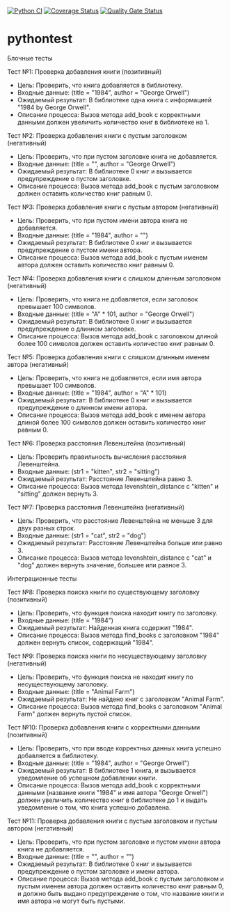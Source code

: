 [![Python CI](https://github.com/Alexanderkona/pythontest/actions/workflows/python-app.yml/badge.svg)](https://github.com/Alexanderkona/pythontest/actions/workflows/python-app.yml)
[![Coverage Status](https://coveralls.io/repos/github/Alexanderkona/pythontest/badge.svg?branch=main)](https://coveralls.io/github/Alexanderkona/pythontest?branch=main)
[![Quality Gate Status](https://sonarcloud.io/api/project_badges/measure?project=Alexanderkona_pythontest&metric=alert_status)](https://sonarcloud.io/dashboard?id=Alexanderkona_pythontest)

# pythontest

 


Блочные тесты

Тест №1: Проверка добавления книги (позитивный)
- Цель: Проверить, что книга добавляется в библиотеку.
- Входные данные: (title = "1984", author = "George Orwell")
- Ожидаемый результат: В библиотеке одна книга с информацией "1984 by George Orwell".
- Описание процесса: Вызов метода add_book с корректными данными должен увеличить количество книг в библиотеке на 1.

Тест №2: Проверка добавления книги с пустым заголовком (негативный)
- Цель: Проверить, что при пустом заголовке книга не добавляется.
- Входные данные: (title = "", author = "George Orwell")
- Ожидаемый результат: В библиотеке 0 книг и вызывается предупреждение о пустом заголовке.
- Описание процесса: Вызов метода add_book с пустым заголовком должен оставить количество книг равным 0.

Тест №3: Проверка добавления книги с пустым автором (негативный)
- Цель: Проверить, что при пустом имени автора книга не добавляется.
- Входные данные: (title = "1984", author = "")
- Ожидаемый результат: В библиотеке 0 книг и вызывается предупреждение о пустом имени автора.
- Описание процесса: Вызов метода add_book с пустым именем автора должен оставить количество книг равным 0.

Тест №4: Проверка добавления книги с слишком длинным заголовком (негативный)
- Цель: Проверить, что книга не добавляется, если заголовок превышает 100 символов.
- Входные данные: (title = "A" * 101, author = "George Orwell")
- Ожидаемый результат: В библиотеке 0 книг и вызывается предупреждение о длинном заголовке.
- Описание процесса: Вызов метода add_book с заголовком длиной более 100 символов должен оставить количество книг равным 0.

Тест №5: Проверка добавления книги с слишком длинным именем автора (негативный)
- Цель: Проверить, что книга не добавляется, если имя автора превышает 100 символов.
- Входные данные: (title = "1984", author = "A" * 101)
- Ожидаемый результат: В библиотеке 0 книг и вызывается предупреждение о длинном имени автора.
- Описание процесса: Вызов метода add_book с именем автора длиной более 100 символов должен оставить количество книг равным 0.

Тест №6: Проверка расстояния Левенштейна (позитивный)
- Цель: Проверить правильность вычисления расстояния Левенштейна.
- Входные данные: (str1 = "kitten", str2 = "sitting")
- Ожидаемый результат: Расстояние Левенштейна равно 3.
- Описание процесса: Вызов метода levenshtein_distance с "kitten" и "sitting" должен вернуть 3.

Тест №7: Проверка расстояния Левенштейна (негативный)
- Цель: Проверить, что расстояние Левенштейна не меньше 3 для двух разных строк.
- Входные данные: (str1 = "cat", str2 = "dog")
- Ожидаемый результат: Расстояние Левенштейна больше или равно 3.
- Описание процесса: Вызов метода levenshtein_distance с "cat" и "dog" должен вернуть значение, большее или равное 3.

Интеграционные тесты

Тест №8: Проверка поиска книги по существующему заголовку (позитивный)
- Цель: Проверить, что функция поиска находит книгу по заголовку.
- Входные данные: (title = "1984")
- Ожидаемый результат: Найденная книга содержит "1984".
- Описание процесса: Вызов метода find_books с заголовком "1984" должен вернуть список, содержащий "1984".

Тест №9: Проверка поиска книги по несуществующему заголовку (негативный)
- Цель: Проверить, что функция поиска не находит книгу по несуществующему заголовку.
- Входные данные: (title = "Animal Farm")
- Ожидаемый результат: Не найдено книг с заголовком "Animal Farm".
- Описание процесса: Вызов метода find_books с заголовком "Animal Farm" должен вернуть пустой список.

Тест №10: Проверка добавления книги с корректными данными (позитивный)
- Цель: Проверить, что при вводе корректных данных книга успешно добавляется в библиотеку.
- Входные данные: (title = "1984", author = "George Orwell")
- Ожидаемый результат: В библиотеке 1 книга, и вызывается уведомление об успешном добавлении книги.
- Описание процесса: Вызов метода add_book с корректными данными (название книги "1984" и имя автора "George Orwell") должен увеличить количество книг в библиотеке до 1 и выдать уведомление о том, что книга успешно добавлена.

Тест №11: Проверка добавления книги с пустым заголовком и пустым автором (негативный)
- Цель: Проверить, что при пустом заголовке и пустом имени автора книга не добавляется.
- Входные данные: (title = "", author = "")
- Ожидаемый результат: В библиотеке 0 книг и вызывается предупреждение о пустом заголовке и имени автора.
- Описание процесса: Вызов метода add_book с пустым заголовком и пустым именем автора должен оставить количество книг равным 0, и должно быть выдано предупреждение о том, что название книги и имя автора не могут быть пустыми.




